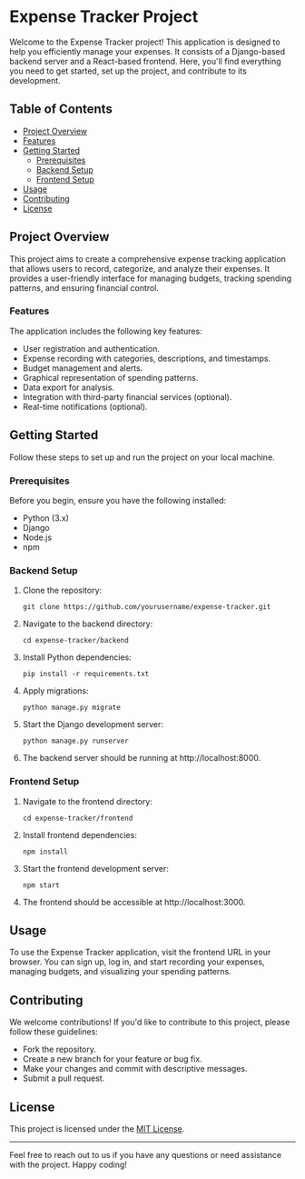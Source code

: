 # Expense Tracker Project

Welcome to the Expense Tracker project! This application is designed to help you efficiently manage your expenses. It consists of a Django-based backend server and a React-based frontend. Here, you'll find everything you need to get started, set up the project, and contribute to its development.

## Table of Contents

- [Project Overview](#project-overview)
- [Features](#features)
- [Getting Started](#getting-started)
  - [Prerequisites](#prerequisites)
  - [Backend Setup](#backend-setup)
  - [Frontend Setup](#frontend-setup)
- [Usage](#usage)
- [Contributing](#contributing)
- [License](#license)

## Project Overview

This project aims to create a comprehensive expense tracking application that allows users to record, categorize, and analyze their expenses. It provides a user-friendly interface for managing budgets, tracking spending patterns, and ensuring financial control.

### Features

The application includes the following key features:

- User registration and authentication.
- Expense recording with categories, descriptions, and timestamps.
- Budget management and alerts.
- Graphical representation of spending patterns.
- Data export for analysis.
- Integration with third-party financial services (optional).
- Real-time notifications (optional).

## Getting Started

Follow these steps to set up and run the project on your local machine.

### Prerequisites

Before you begin, ensure you have the following installed:

- Python (3.x)
- Django
- Node.js
- npm

### Backend Setup

1. Clone the repository:

   ```shell
   git clone https://github.com/yourusername/expense-tracker.git
   ```

2. Navigate to the backend directory:

   ```shell
   cd expense-tracker/backend
   ```

3. Install Python dependencies:

   ```shell
   pip install -r requirements.txt
   ```

4. Apply migrations:

   ```shell
   python manage.py migrate
   ```

5. Start the Django development server:

   ```shell
   python manage.py runserver
   ```

6. The backend server should be running at http://localhost:8000.

### Frontend Setup

1. Navigate to the frontend directory:

   ```shell
   cd expense-tracker/frontend
   ```

2. Install frontend dependencies:

   ```shell
   npm install
   ```

3. Start the frontend development server:

   ```shell
   npm start
   ```

4. The frontend should be accessible at http://localhost:3000.

## Usage

To use the Expense Tracker application, visit the frontend URL in your browser. You can sign up, log in, and start recording your expenses, managing budgets, and visualizing your spending patterns.

## Contributing

We welcome contributions! If you'd like to contribute to this project, please follow these guidelines:

- Fork the repository.
- Create a new branch for your feature or bug fix.
- Make your changes and commit with descriptive messages.
- Submit a pull request.

## License

This project is licensed under the [MIT License](LICENSE).

---

Feel free to reach out to us if you have any questions or need assistance with the project. Happy coding!
